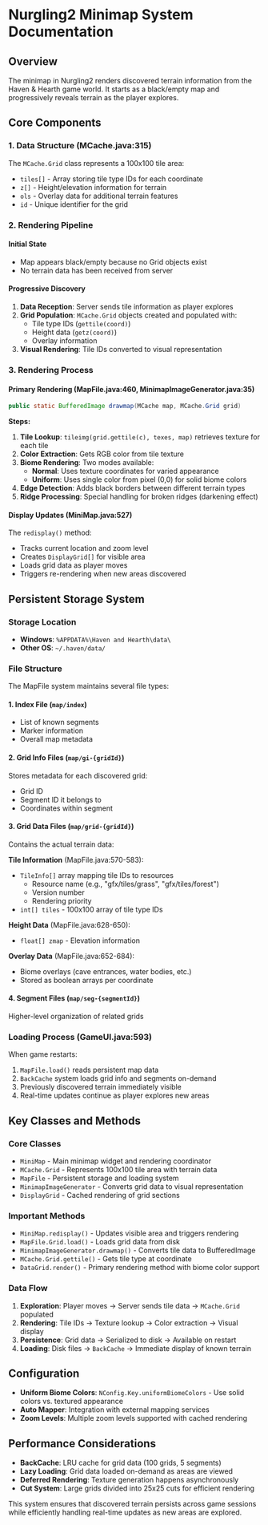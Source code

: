 # Nurgling2 Minimap System Documentation

## Overview
The minimap in Nurgling2 renders discovered terrain information from the Haven & Hearth game world. It starts as a black/empty map and progressively reveals terrain as the player explores.

## Core Components

### 1. Data Structure (MCache.java:315)
The `MCache.Grid` class represents a 100x100 tile area:
- `tiles[]` - Array storing tile type IDs for each coordinate
- `z[]` - Height/elevation information for terrain
- `ols` - Overlay data for additional terrain features
- `id` - Unique identifier for the grid

### 2. Rendering Pipeline

#### Initial State
- Map appears black/empty because no Grid objects exist
- No terrain data has been received from server

#### Progressive Discovery
1. **Data Reception**: Server sends tile information as player explores
2. **Grid Population**: `MCache.Grid` objects created and populated with:
   - Tile type IDs (`gettile(coord)`)
   - Height data (`getz(coord)`)
   - Overlay information
3. **Visual Rendering**: Tile IDs converted to visual representation

### 3. Rendering Process

#### Primary Rendering (MapFile.java:460, MinimapImageGenerator.java:35)
```java
public static BufferedImage drawmap(MCache map, MCache.Grid grid)
```

**Steps:**
1. **Tile Lookup**: `tileimg(grid.gettile(c), texes, map)` retrieves texture for each tile
2. **Color Extraction**: Gets RGB color from tile texture
3. **Biome Rendering**: Two modes available:
   - **Normal**: Uses texture coordinates for varied appearance
   - **Uniform**: Uses single color from pixel (0,0) for solid biome colors
4. **Edge Detection**: Adds black borders between different terrain types
5. **Ridge Processing**: Special handling for broken ridges (darkening effect)

#### Display Updates (MiniMap.java:527)
The `redisplay()` method:
- Tracks current location and zoom level
- Creates `DisplayGrid[]` for visible area
- Loads grid data as player moves
- Triggers re-rendering when new areas discovered

## Persistent Storage System

### Storage Location
- **Windows**: `%APPDATA%\Haven and Hearth\data\`
- **Other OS**: `~/.haven/data/`

### File Structure
The MapFile system maintains several file types:

#### 1. Index File (`map/index`)
- List of known segments
- Marker information
- Overall map metadata

#### 2. Grid Info Files (`map/gi-{gridId}`)
Stores metadata for each discovered grid:
- Grid ID
- Segment ID it belongs to  
- Coordinates within segment

#### 3. Grid Data Files (`map/grid-{gridId}`)
Contains the actual terrain data:

**Tile Information** (MapFile.java:570-583):
- `TileInfo[]` array mapping tile IDs to resources
  - Resource name (e.g., "gfx/tiles/grass", "gfx/tiles/forest")
  - Version number
  - Rendering priority
- `int[] tiles` - 100x100 array of tile type IDs

**Height Data** (MapFile.java:628-650):
- `float[] zmap` - Elevation information

**Overlay Data** (MapFile.java:652-684):
- Biome overlays (cave entrances, water bodies, etc.)
- Stored as boolean arrays per coordinate

#### 4. Segment Files (`map/seg-{segmentId}`)
Higher-level organization of related grids

### Loading Process (GameUI.java:593)
When game restarts:
1. `MapFile.load()` reads persistent map data
2. `BackCache` system loads grid info and segments on-demand
3. Previously discovered terrain immediately visible
4. Real-time updates continue as player explores new areas

## Key Classes and Methods

### Core Classes
- `MiniMap` - Main minimap widget and rendering coordinator
- `MCache.Grid` - Represents 100x100 tile area with terrain data
- `MapFile` - Persistent storage and loading system
- `MinimapImageGenerator` - Converts grid data to visual representation
- `DisplayGrid` - Cached rendering of grid sections

### Important Methods
- `MiniMap.redisplay()` - Updates visible area and triggers rendering
- `MapFile.Grid.load()` - Loads grid data from disk
- `MinimapImageGenerator.drawmap()` - Converts tile data to BufferedImage
- `MCache.Grid.gettile()` - Gets tile type at coordinate
- `DataGrid.render()` - Primary rendering method with biome color support

### Data Flow
1. **Exploration**: Player moves → Server sends tile data → `MCache.Grid` populated
2. **Rendering**: Tile IDs → Texture lookup → Color extraction → Visual display
3. **Persistence**: Grid data → Serialized to disk → Available on restart
4. **Loading**: Disk files → `BackCache` → Immediate display of known terrain

## Configuration
- **Uniform Biome Colors**: `NConfig.Key.uniformBiomeColors` - Use solid colors vs. textured appearance
- **Auto Mapper**: Integration with external mapping services
- **Zoom Levels**: Multiple zoom levels supported with cached rendering

## Performance Considerations
- **BackCache**: LRU cache for grid data (100 grids, 5 segments)
- **Lazy Loading**: Grid data loaded on-demand as areas are viewed
- **Deferred Rendering**: Texture generation happens asynchronously
- **Cut System**: Large grids divided into 25x25 cuts for efficient rendering

This system ensures that discovered terrain persists across game sessions while efficiently handling real-time updates as new areas are explored.